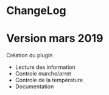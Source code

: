 ChangeLog
===

Version mars 2019
==

Création du plugin

-   Lecture des information
-   Controle marche/arret
-   Controle de la température
-   Documentation